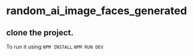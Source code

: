 # random_ai_image_faces_generated

## clone the project.

To run it using 
``
NPM INSTALL
`` 
``
NPM RUN DEV
``
